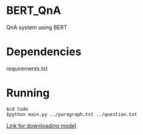 # BERT_QnA
QnA system using BERT

# Dependencies
requirements.txt

# Running
`$cd Code` <br/>
`$python main.py ../paragraph.txt ../question.txt`

[Link for downloading model](https://drive.google.com/file/d/1hktnjAJOdOwPxTK3R-KST9-kUQFYPusM/view?usp=sharing)